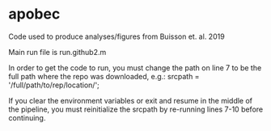 # apobec
Code used to produce analyses/figures from Buisson et. al. 2019

Main run file is run.github2.m

In order to get the code to run, you must change the path on line 7 to be the full path where the repo was downloaded, e.g.:
srcpath = '/full/path/to/rep/location/';

If you clear the environment variables or exit and resume in the middle of the pipeline, you must reinitialize the srcpath by re-running
lines 7-10 before continuing.
